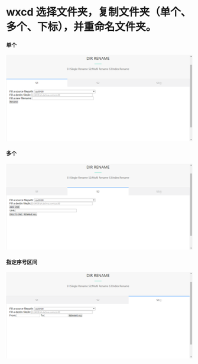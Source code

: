 # wxcd 选择文件夹，复制文件夹（单个、多个、下标），并重命名文件夹。

####  单个
![image](https://github.com/cnniit/wxcd/blob/master/wxcd4/%E5%BE%AE%E4%BF%A1%E5%9B%BE%E7%89%87_20191204123051.png)
####  多个
![image](https://github.com/cnniit/wxcd/blob/master/wxcd4/%E5%BE%AE%E4%BF%A1%E5%9B%BE%E7%89%87_20191204123056.png)
####  指定序号区间
![image](https://github.com/cnniit/wxcd/blob/master/wxcd4/%E5%BE%AE%E4%BF%A1%E5%9B%BE%E7%89%87_20191204123101.png)
